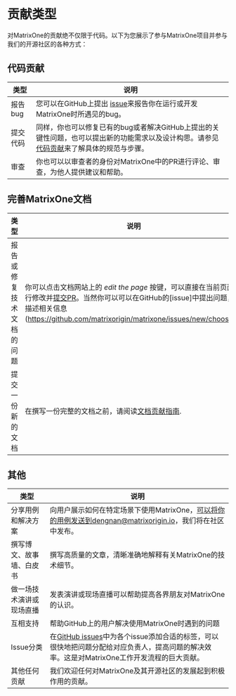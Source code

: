 # 贡献类型

对MatrixOne的贡献绝不仅限于代码。以下为您展示了参与MatrixOne项目并参与我们的开源社区的各种方式：

## 代码贡献

| 类型            | 说明                                                  |
| ------------------------------ | ------------------------------------------------------------ |
| 报告bug                   | 您可以在GitHub上提出 [issue](https://github.com/matrixorigin/matrixone/issues/new/choose)来报告你在运行或开发MatrixOne时所遇见的bug。|
| 提交代码              | 同样，你也可以修复已有的bug或者解决GitHub上提出的关键性问题，也可以提出新的功能需求以及设计构思。请参见[代码贡献](contribute-code.md)来了解具体的规范与步骤。 |
| 审查 | 你也可以以审查者的身份对MatrixOne中的PR进行评论、审查，为他人提供建议和帮助。 |

## 完善MatrixOne文档

| 类型            | 说明                                                |
| --------------------------------------------- | ------------------------------------------------------------ |
| 报告或修复技术文档的问题| 你可以点击文档网站上的 *edit the page* 按键，可以直接在当前页面进行修改并[提交PR](https://github.com/matrixorigin/matrixone/pulls)。当然你可以可以在GitHub的[issue]中提出问题，并描述相关信息(https://github.com/matrixorigin/matrixone/issues/new/choose)。|
| 提交一份新的文档 | 在撰写一份完整的文档之前，请阅读[文档贡献指南](contribute-documentation.md). |

## 其他

| 类型            | 说明                                                |
| ------------------------------------------------- | ------------------------------------------------------------ |
| 分享用例和解决方案                 | 向用户展示如何在特定场景下使用MatrixOne，可以将你的用例发送到dengnan@matrixorigin.io，我们将在社区中发布。 |
| 撰写博文、故事墙、白皮书 | 撰写高质量的文章，清晰准确地解释有关MatrixOne的技术细节。|
| 做一场技术演讲或现场直播       | 发表演讲或现场直播可以帮助提高各界朋友对MatrixOne的认识。|
| 互相支持                             | 帮助GitHub上的用户解决使用MatrixOne时遇到的问题 |
| Issue分类                                   | 在[GitHub issues](https://github.com/matrixorigin/matrixone/issues)中为各个issue添加合适的标签，可以很快地把问题分配给对应负责人，提高问题的解决效率。这是对MatrixOne工作开发流程的巨大贡献。 |
| 其他任何贡献                         | 我们欢迎任何对MatrixOne及其开源社区的发展起到积极作用的贡献。 |
